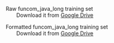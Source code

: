Raw funcom_java_long training set  
&emsp;&emsp;Download it from [Google Drive](https://drive.google.com/file/d/1BCcOz-Wo4fqcnBITMeI_0Q53FolLyu7D/view?usp=drive_link)

Formatted funcom_java_long training set  
&emsp;&emsp;Download it from [Google Drive](https://drive.google.com/file/d/1dsgy6Fx2UsFoHhyA35QOn0RXoQt24eG9/view?usp=drive_link)
